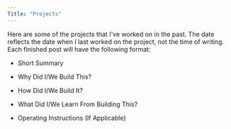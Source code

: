 ```yaml
---
Title: "Projects"
---
```


Here are some of the projects that I've worked on in the past. The date reflects the date when I last worked on the project, not the time of writing. Each finished post will have the following format:

- Short Summary

- Why Did I/We Build This?

- How Did I/We Build It?

- What Did I/We Learn From Building This?

- Operating Instructions (If Applicable)
